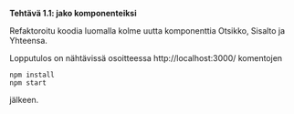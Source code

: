 **Tehtävä 1.1: jako komponenteiksi**

Refaktoroitu koodia luomalla kolme uutta komponenttia Otsikko, Sisalto 
ja Yhteensa.

Lopputulos on nähtävissä osoitteessa http://localhost:3000/ komentojen

    npm install
    npm start

jälkeen.
